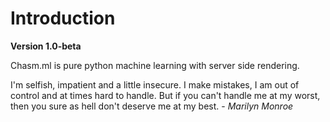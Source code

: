 # Introduction

**Version 1.0-beta**

Chasm.ml is pure python machine learning with server side rendering.

I'm selfish, impatient and a little insecure. I make mistakes, I am out of control and at times hard to handle. But if you can't handle me at my worst, then you sure as hell don't deserve me at my best. - _Marilyn Monroe_
